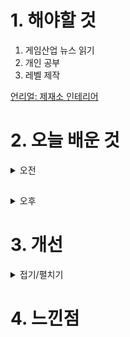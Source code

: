 
# 1. 해야할 것

1. 게임산업 뉴스 읽기 
2. 개인 공부  
3. 레벨 제작

[언리얼: 제재소 인테리어](https://dev.epicgames.com/community/learning/courses/qRG/unreal-engine-b03e6f/BKmk/unreal-engine-41b681)

# 2. 오늘 배운 것

<details>
<summary>오전</summary>

## 오늘의 뉴스
■ 원신, e스포츠 대회 신규 시즌 참가 신청 시작
호요버스(HoYoverse)는 오픈월드 어드벤처 RPG ‘원신’에서 e스포츠 대회의 신규 시즌 참가자 등록을 시작한다고 4일 밝혔습니다. 이번 대회는 원신 내 수집형 카드 게임 ‘일곱 성인의 소환’ 최강자를 가리는 공식 국제 토너먼트로, 원소 상성과 전투 전략을 고려해 자신이 수집한 카드로 덱을 구성해 대결합니다.

■ 캡콤 공식 라이선스 모바일 게임 ‘스트리트 파이터: 듀얼’ 정식 출시
A PLUS JAPAN INC.에서 캡콤 공식 라이선스 취득한 모바일 RPG 게임 '스트리트 파이터: 듀얼'이 오늘(4일) 앱 스토어와 구글플레이에서 정식 출시했다고 밝혔습니다. 지난 3월 6일 한국 인기가수 겸 MC 김종국을 공식 홍보모델로 발탁했다고 공개한 적이 있습니다.

■ 한빛소프트 '오디션', 스토브 채널링 오픈
한빛소프트에서 퍼블리싱을 맡고 있는 PC온라인 스타일리시 리듬댄스게임 '오디션'이 국내 서비스를 확장합니다. 오디션은 자체 포털인 '한빛온' 서비스뿐만 아니라 다음, 한게임 플랫폼 유저 대상으로 채널링 서비스를 제공 중이며 이번에 스토브 유저들과도 만나게 됐습니다.

■ 에픽게임즈, '시작해요 언리얼 2024' 사전등록 시작
세계적인 게임 개발사이자 언리얼 엔진, 스토어 및 디지털 창작 생태계를 위한 모든 것을 제공하는 에픽게임즈의 한국법인 에픽게임즈 코리아(대표 박성철)는 오는 5월 2일부터 시작되는 '시작해요 언리얼 2024'의 무료 사전 등록을 시작한다고 4일 밝혔습니다. 이번 '시작해요 언리얼 2024'는 언리얼 엔진으로 애니메이션 및 이펙트 등의 다양한 인터랙티브 요소가 포함된 시네마틱 영상을 제작하는 것을 목표로, 시네마틱 영상 제작의 기본 개념과 워크플로 전반에 대한 강연이 진행됩니다.

■ 퍼스트 디센던트 이범준 PD "올여름 출시 차질 없다"
2024년 여름 정식 출시를 앞둔 넥슨의 신작 '퍼스트 디센던트'의 첫 번째 라이브 방송이 진행됐습니다. 퍼스트 디센던트의 이범준 PD는 2일, 예고 없이 약 30분간 진행된 깜짝 라이브 방송을 통해 유저들의 질문에 답하며 출시 전부터 유저들과 한층 더 가까워질 수 있는 접점을 만들었습니다.

■ 로블록스, '진격의 거인' 공식 IP 체험 출시한다
로블록스가 일본의 대형 출판사 '주식회사 고단샤(講談社, Kodansha)'가 로블록스 플랫폼에 출시 예정인 '진격의 거인' 공식 IP 소식과 함께 개발자들이 관련 체험 및 콘텐츠에 대한 제작 지원을 받을 수 있는 '로블록스 오리지널 체험 제작 콘테스트(Roblox Original Experience Production Contest, ROECC)' 기회를 공유합니다. 세계적으로 인기를 끌고 있는 '진격의 거인' 시리즈의 출판사인 '고단샤'는 일본의 게임 개발사 '긱아웃(GeekOut)'과 손잡고 150만 달러(한화 약 20억 원) 규모의 새로운 펀드를 조성해 로블록스에 출시될 '진격의 거인' 테마 체험을 개발한다고 발표했습니다.

■ 위메이드, 리볼브 게임즈와 '본스앤블레이드' 위믹스 플레이 온보딩
위메이드(대표 박관호)가 리볼브 게임즈(Revolve Games)와 <본스앤블레이드(Bones and Blade)>의 위믹스 플레이(WEMIX PLAY) 온보딩 계약을 체결했습니다. 위메이드는 RPG, 아레나 슈팅 게임 등 다양한 장르 게임을 온보딩해, 세계 괴대 블록체인 게임 플랫폼 위믹스 플레이의 라인업을 지속 확장하고 있습니다.

■ 한국MS, 개발자들의 축제 ‘마이크로소프트 AI 투어’ 30일 개최
한국마이크로소프트가 오는 30일, 서울 양재 aT센터에서 '개발자와 엔지니어를 위한 AI의 모든 것'을 주제로 'Microsoft AI Tour in Seoul'을 개최합니다. 조원우 한국마이크로소프트 대표와 스콧 한셀만(Scott Hanselman) 마이크로소프트 개발자 커뮤니티 부사장이 '개발자를 위한 차세대 AI'를 주제로 키노트 세션을 진행합니다.

■ ‘스텔라 블레이드’ 론칭 이벤트 4월 26일 오픈
소니인터랙티브엔터테인먼트코리아(이하 SIEK)가 4월 26일(금)부터 5월 6일(월)까지 총 11일간 여의도 IFC몰 L3층 노스 아트리움에서 PlayStation®5(이하 PS5®)용 소프트웨어 스텔라 블레이드 론칭 이벤트를 진행한다고 4일 밝혔습니다. SNS 인증 이벤트, 밸런스 게임 '이브의 선택', '스텔라 네컷' 포토부스, 김형태 디렉터 사인회 등 다양한 현장 이벤트 및 전시 요소들로 방문객들에게 다채로운 즐길거리와 볼거리를 선사할 예정입니다.        

■ '나 혼자만 레벨업', 합정-뉴욕-시부야 옥외광고 진행
넷마블(대표 권영식, 김병규)은 ‘나 혼자만 레벨업’ IP 최초 게임화를 기념해 ‘나 혼자만 레벨업’ 애니메이션 제작위원회와 공동 프로모션을 진행했다고 3일 밝혔습니다. 이번 프로모션을 통해 넷마블은 ‘나 혼자만 레벨업’ 제작위원회와 함께 한국 합정 일대, 미국 뉴욕 타임스퀘어, 일본 도쿄 시부야와 오사카 도톤보리 지역 등 전 세계 주요 스팟에 ‘나 혼자만 레벨업’ 애니메이션과 게임 '나 혼자만 레벨업:어라이즈'를 알리는 옥외광고를 설치했습니다.

■ '포스트 디지털 시대의 e스포츠' 심포지엄, 4월 11일 개최
게임과학연구원(원장 윤태진)은 제2회 게임과학 심포지엄 '포스트 디지털 시대의 이스포츠'를 4월 11일 오후 1시부터 연세대학교 백양누리 그랜드볼룸에서 개최한다고 밝혔습니다. 디지털 기술이 더 이상 새로운 현상이 아니라 생태계의 일부가 된 "포스트디지털 시대"라는 시대적 관점에서, 이스포츠가 우리 사회에 지닌 다각적인 함의를 다룰 예정입니다.

■ 슬롯 레버가 가미된 로그라이크, 'RP7' 텀블벅 진행
로그라이크 게임 RP7의 크라우드 펀딩이 2024년 4월 3일 텀블벅에 열렸습니다. 특히 슬롯 머신을 연상시키는 7개의 레버가 달린 전용 컨트롤러는 RP7의 게임 플레이 감각을 극대화 하고, 총 11개의 키 입력을 커스터마이징 할 수 있어 사용자가 원한다면 다른 용도로도 사용 가능합니다.

■ [Ent+] 가가와 돌아온 후속작 '조커: 폴리 아 되', 10월 개봉
그 두 번째 이야기를 다룬 신작 '조커: 폴리 아 되'가 올해 10월 개봉을 확정 졌습니다. 이전 작품과 마찬가지로 조커와 할리 모두 코믹스 색채가 강하게 드러난 기존 DC 기반 영화와 달리 보다 현실적인 외형과 복장을 갖추고 있습니다.

■ SF 도전 잇는다... 신규 프로젝트 알린 시프트업 
시프트업이 공식 홈페이지를 통해 SF 세계관의 신규 프로젝트 개발을 알리며 인재 영입에 나섰습니다. 시프트업이 따로 프로젝트의 상세 내용을 밝히지는 않았지만, 각 채용 부문의 업무 내용, 지원 자격 등을 통해 대략적인 게임 방향이 예상 가능합니다.

■ 러브앤딥스페이스, 한정 메모리 세트 '파도의 메아리' 출시
인폴드코리아(Infold Korea)는 세계 최초 3D 연애 시뮬레이션 '러브앤딥스페이스'의 '파도의 메아리' 5성 메모리 세트를 출시하고 신규 시스템을 선보이는 등 대규모 업데이트를 진행한다고 금일(3일) 밝혔습니다. '파도의 메아리' 메모리 세트는 한정 5성 백야 메모리 세트 '기욱·신전의 일몰', '기욱·신전의 약속' 과 4성 백야 메모리 세트 '기욱·푸른 바다의 꿈'과 '기욱·푸른 바다의 치유' 그리고 3성 메모리 '기욱·새벽의 노래'로 구성되어 있습니다.

■ 박병무 대표 "신사옥, 엔씨의 글로벌 전진기지로 탄생" 
엔씨소프트(공동대표 김택진, 박병무)가 3일 삼평동 641번지에서 신사옥 기공식을 개최했습니다. 엔씨소프트 신사옥 '글로벌 RDI(연구, 개발, 혁신) 센터'는 2027년 완공 예정입니다.

■ KOG, 신작 슈팅게임 '리턴 얼라이브' 출시 
코그(KOG)가 2024년 4월 3일 한국시각 오전 11시 새로운 슈팅 게임 '리턴 얼라이브'를 에픽 게임즈 스토어에 론칭 했다고 밝혔습니다. 지난 3월 26일 공개한 배경 스토리를 담은 시네마틱 영상을 공개 하면서, 이용자들의 관심과 론칭에 대한 기대감을 주고 있습니다.

■ '나랑 같이 공포 영상 찍을래?' 게임, 깜짝 흥행 
만우절 출시와 함께 하루 동안 판매가격을 0원으로 설정했던 온라인 협동 무서운 사진 같이 찍으러 가자 게임 '콘텐트 워닝(Content Warning)'이 첫날 동시 접속자 20만 명을 기록하며 깜짝 성과를 거뒀습니다. 현지 시각으로 1일 출시된 '콘텐트 워닝'은 귀여운 이모티콘이 얼굴에 박힌 캐릭터, 화사한 게임 초반 분위기, 그리고 물리 엔진 기반의 유쾌한 움직임 구현에 자칫 더러 등장한 물리 협동 액션의 하나로 보입니다.

■ [이슈] 확률 이슈 이어진 나이트 크로우, "표기 오류에 사과" 
최근 라그나로크 온라인, 뮤 아크엔젤 등에서 이어진 확률 정보 표기 오류 이슈가 위메이드의 '나이트 크로우'에서도 발생했습니다. 위메이드는 이번 문제가 단순히 확률형 아이템들에 대한 웹사이트 내 확률 정보를 등록하는 과정에서 발생한 '실수'였다고 설명했습니다.

■ 좀비 잡는 국산 게임 +1, '미드나잇 워커스' CBT 예정 
국내 신생 개발사 원웨이티켓스튜디오의 좀비 익스트랙션 슈터 '미드나잇 워커스(The Midnight Walkers)'가 프리 알파 테스터를 모집, 4월 18일부터 공식 테스트에 나섭니다. 지난 1월 9일 개발 초기 히스토리 영상이 공개되며 게임의 상세 모습이 처음 공개된 '미드나잇 워커스'는 좀비가 널린 세상을 배경으로 하는 PVPVE 좀비 익스트랙션 슈터입니다.
</details>

##

<details>
<summary>오후</summary>

## 레벨 제작
1. 높이 조절

![image](https://github.com/JM94Ent/TIL-WIL/assets/143363550/f1aa65ff-1fc0-4b31-8bec-ca8bbb682ade)


2. 낙하 구역 제작

![image](https://github.com/JM94Ent/TIL-WIL/assets/143363550/57ea938e-5bb4-4045-956d-1de726a128a0)

</details>




# 3. 개선


<details>
<summary>접기/펼치기</summary>


</details>



# 4. 느낀점


